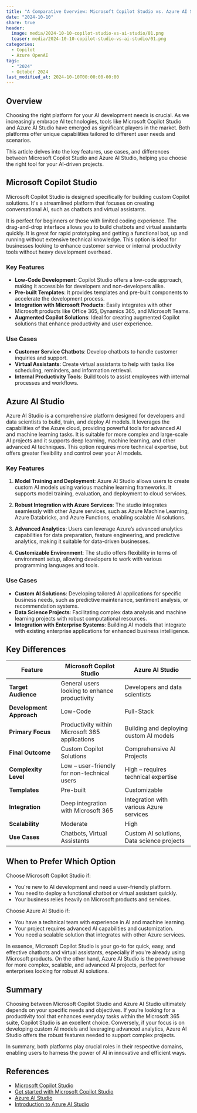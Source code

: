 ```yaml
---
title: "A Comparative Overview: Microsoft Copilot Studio vs. Azure AI Studio"
date: "2024-10-10"
share: true
header:
  image: media/2024-10-10-copilot-studio-vs-ai-studio/01.png
  teaser: media/2024-10-10-copilot-studio-vs-ai-studio/01.png
categories:
  - Copilot
  - Azure OpenAI
tags:
  - "2024"
  - October 2024
last_modified_at: 2024-10-10T00:00:00-00:00
---
```

## Overview 

Choosing the right platform for your AI development needs is crucial. As we increasingly embrace AI technologies, tools like Microsoft Copilot Studio and Azure AI Studio have emerged as significant players in the market. Both platforms offer unique capabilities tailored to different user needs and scenarios.

This article delves into the key features, use cases, and differences between Microsoft Copilot Studio and Azure AI Studio, helping you choose the right tool for your AI-driven projects.

## Microsoft Copilot Studio

Microsoft Copilot Studio is designed specifically for building custom Copilot solutions. It's a streamlined platform that focuses on creating conversational AI, such as chatbots and virtual assistants.

It is perfect for beginners or those with limited coding experience. The drag-and-drop interface allows you to build chatbots and virtual assistants quickly. It is great for rapid prototyping and getting a functional bot, up and running without extensive technical knowledge. This option is ideal for businesses looking to enhance customer service or internal productivity tools without heavy development overhead.

### Key Features
- **Low-Code Development**: Copilot Studio offers a low-code approach, making it accessible for developers and non-developers alike.
- **Pre-built Templates**: It provides templates and pre-built components to accelerate the development process.
- **Integration with Microsoft Products**: Easily integrates with other Microsoft products like Office 365, Dynamics 365, and Microsoft Teams.
- **Augmented Copilot Solutions**: Ideal for creating augmented Copilot solutions that enhance productivity and user experience.

### Use Cases
- **Customer Service Chatbots**: Develop chatbots to handle customer inquiries and support.
- **Virtual Assistants**: Create virtual assistants to help with tasks like scheduling, reminders, and information retrieval.
- **Internal Productivity Tools**: Build tools to assist employees with internal processes and workflows.

## Azure AI Studio

Azure AI Studio is a comprehensive platform designed for developers and data scientists to build, train, and deploy AI models. It leverages the capabilities of the Azure cloud, providing powerful tools for advanced AI and machine learning tasks. It is suitable for more complex and large-scale AI projects and it supports deep learning, machine learning, and other advanced AI techniques. This option requires more technical expertise, but offers greater flexibility and control over your AI models.

### Key Features
1. **Model Training and Deployment**: Azure AI Studio allows users to create custom AI models using various machine learning frameworks. It supports model training, evaluation, and deployment to cloud services.

2. **Robust Integration with Azure Services**: The studio integrates seamlessly with other Azure services, such as Azure Machine Learning, Azure Databricks, and Azure Functions, enabling scalable AI solutions.

3. **Advanced Analytics**: Users can leverage Azure’s advanced analytics capabilities for data preparation, feature engineering, and predictive analytics, making it suitable for data-driven businesses.

4. **Customizable Environment**: The studio offers flexibility in terms of environment setup, allowing developers to work with various programming languages and tools.

### Use Cases
- **Custom AI Solutions**: Developing tailored AI applications for specific business needs, such as predictive maintenance, sentiment analysis, or recommendation systems.
- **Data Science Projects**: Facilitating complex data analysis and machine learning projects with robust computational resources.
- **Integration with Enterprise Systems**: Building AI models that integrate with existing enterprise applications for enhanced business intelligence.

## Key Differences

| Feature | Microsoft Copilot Studio | Azure AI Studio |
|---------|--------------------------|-----------------|
| **Target Audience**  | General users looking to enhance productivity | Developers and data scientists |
| **Development Approach** | Low-Code | Full-Stack |
| **Primary Focus** | Productivity within Microsoft 365 applications | Building and deploying custom AI models |
| **Final Outcome** | Custom Copilot Solutions | Comprehensive AI Projects |
| **Complexity Level** | Low – user-friendly for non-technical users | High – requires technical expertise |
| **Templates** | Pre-built | Customizable |
| **Integration** | Deep integration with Microsoft 365 | Integration with various Azure services |
| **Scalability** | Moderate | High |
| **Use Cases** | Chatbots, Virtual Assistants | Custom AI solutions, Data science projects |

## When to Prefer Which Option

Choose Microsoft Copilot Studio if:
- You're new to AI development and need a user-friendly platform.
- You need to deploy a functional chatbot or virtual assistant quickly.
- Your business relies heavily on Microsoft products and services.

Choose Azure AI Studio if:
- You have a technical team with experience in AI and machine learning.
- Your project requires advanced AI capabilities and customization.
- You need a scalable solution that integrates with other Azure services.

In essence, Microsoft Copilot Studio is your go-to for quick, easy, and effective chatbots and virtual assistants, especially if you're already using Microsoft products. On the other hand, Azure AI Studio is the powerhouse for more complex, scalable, and advanced AI projects, perfect for enterprises looking for robust AI solutions.

## Summary

Choosing between Microsoft Copilot Studio and Azure AI Studio ultimately depends on your specific needs and objectives. If you’re looking for a productivity tool that enhances everyday tasks within the Microsoft 365 suite, Copilot Studio is an excellent choice. Conversely, if your focus is on developing custom AI models and leveraging advanced analytics, Azure AI Studio offers the robust features needed to support complex projects.

In summary, both platforms play crucial roles in their respective domains, enabling users to harness the power of AI in innovative and efficient ways.

## References

- [Microsoft Copilot Studio](https://www.microsoft.com/en-us/microsoft-copilot/microsoft-copilot-studio?WT.mc_id=M365-MVP-5003693)
- [Get started with Microsoft Copilot Studio](https://learn.microsoft.com/en-us/training/modules/power-virtual-agents-bots/?WT.mc_id=M365-MVP-5003693)
- [Azure AI Studio](https://azure.microsoft.com/en-us/products/ai-studio?WT.mc_id=M365-MVP-5003693)
- [Introduction to Azure AI Studio](https://learn.microsoft.com/en-us/training/modules/introduction-to-azure-ai-studio/?WT.mc_id=M365-MVP-5003693)
